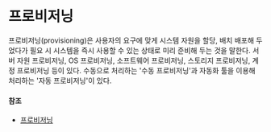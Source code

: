 # 프로비저닝



프로비저닝(provisioning)은 사용자의 요구에 맞게 시스템 자원을 할당, 배치 배포해 두었다가 필요 시 시스템을 즉시 사용할 수 있는 상태로 미리 준비해 두는 것을 말한다. 서버 자원 프로비저닝, OS 프로비저닝, 소프트웨어 프로비저닝, 스토리지 프로비저닝, 계정 프로비저닝 등이 있다. 수동으로 처리하는 '수동 프로비저닝'과 자동화 툴을 이용해 처리하는 '자동 프로비저닝'이 있다.



#### 참조

- [프로비저닝](https://ko.wikipedia.org/wiki/%ED%94%84%EB%A1%9C%EB%B9%84%EC%A0%80%EB%8B%9D#:~:text=%ED%94%84%EB%A1%9C%EB%B9%84%EC%A0%80%EB%8B%9D(provisioning)%EC%9D%80%20%EC%82%AC%EC%9A%A9%EC%9E%90%EC%9D%98,%EB%AF%B8%EB%A6%AC%20%EC%A4%80%EB%B9%84%ED%95%B4%20%EB%91%90%EB%8A%94%20%EA%B2%83%EC%9D%84%20%EB%A7%90%ED%95%9C%EB%8B%A4.)

  